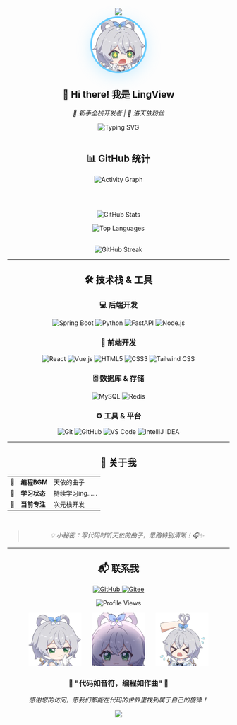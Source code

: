 <div align="center">
  <img src="https://capsule-render.vercel.app/api?type=waving&color=gradient&customColorList=18&height=120&section=header&text=LingView&fontSize=40&fontColor=ffffff&animation=fadeIn"/>
</div>

<div align="center">
  <img src="images/tianyi.png" width="120" style="border-radius: 50%; border: 4px solid #66ccff; box-shadow: 0 8px 32px rgba(102, 204, 255, 0.3);"/>

<h2>👋 Hi there! 我是 LingView</h2>
  <p><em>🚀 新手全栈开发者 | 💙 洛天依粉丝</em></p>
</div>

<div align="center">
  <img src="https://readme-typing-svg.demolab.com?font=LXGW+WenKai+TC&size=24&pause=1000&color=66CCFF&center=true&vCenter=true&random=false&width=600&height=60&lines=Welcome+to+my+GitHub+profile!+%F0%9F%8C%9F;%E6%AC%A2%E8%BF%8E%E6%9D%A5%E5%88%B0%E6%88%91%E7%9A%84+GitHub+%E4%B8%BB%E9%A1%B5%EF%BC%81;Coding+with+Luo+Tianyi's+melody+%F0%9F%8E%B5;%E5%92%8C%E6%B4%9B%E5%A4%A9%E4%BE%9D%E4%B8%80%E8%B5%B7%E7%BC%96%E7%A8%8B%F0%9F%92%99" alt="Typing SVG"/>
</div>

<br/>

<div align="center">
  <h2>📊 GitHub 统计</h2>

  <picture>
    <source 
      srcset="https://github-readme-activity-graph.vercel.app/graph?username=lingview&theme=github-light&hide_border=true&area=true&custom_title=🎵+Activity+Graph+(Coding+to+the+Beat)&color=66ccff&bg_color=ffffff&area_color=66ccff&line=4da6ff&point=66ccff&title_color=333333&text_color=333333" 
      media="(prefers-color-scheme: light), (prefers-color-scheme: no-preference)" 
    />
    <source 
      srcset="https://github-readme-activity-graph.vercel.app/graph?username=lingview&theme=tokyo-night&hide_border=true&area=true&custom_title=🎵+Activity+Graph+(Coding+to+the+Beat)" 
      media="(prefers-color-scheme: dark)" 
    />
    <img width="900" src="https://github-readme-activity-graph.vercel.app/graph?username=lingview&theme=tokyo-night&hide_border=true&area=true&custom_title=🎵+Activity+Graph+(Coding+to+the+Beat)" alt="Activity Graph"/>
  </picture>

<br/><br/>

  <div>
    <!-- GitHub Stats -->
    <picture>
      <source 
        srcset="https://github-readme-stats.vercel.app/api?username=lingview&show_icons=true&theme=default&include_all_commits=true&count_private=true&hide_border=true&bg_color=ffffff&title_color=333333&icon_color=66ccff&text_color=333333&border_color=e1e4e8" 
        media="(prefers-color-scheme: light), (prefers-color-scheme: no-preference)" 
      />
      <source 
        srcset="https://github-readme-stats.vercel.app/api?username=lingview&show_icons=true&theme=tokyonight&include_all_commits=true&count_private=true&hide_border=true&bg_color=0D1117&title_color=66ccff&icon_color=66ccff&text_color=ffffff" 
        media="(prefers-color-scheme: dark)" 
      />
      <img height="180em" src="https://github-readme-stats.vercel.app/api?username=lingview&show_icons=true&theme=tokyonight&include_all_commits=true&count_private=true&hide_border=true&bg_color=0D1117&title_color=66ccff&icon_color=66ccff&text_color=ffffff" alt="GitHub Stats"/>
    </picture>

![Top Languages](https://github-readme-stats.vercel.app/api/top-langs/?username=lingview&layout=compact&langs_count=8&theme=tokyonight&hide_border=true&bg_color=0D1117&title_color=66ccff&text_color=ffffff)
  </div>

  <br/>


  <picture>
    <source 
      srcset="https://github-readme-streak-stats.herokuapp.com/?user=lingview&theme=default&hide_border=true&background=ffffff&stroke=66ccff&ring=66ccff&fire=66ccff&currStreakLabel=333333&sideLabels=333333&sideNums=333333&currStreakNum=333333&dates=666666" 
      media="(prefers-color-scheme: light), (prefers-color-scheme: no-preference)" 
    />
    <source 
      srcset="https://github-readme-streak-stats.herokuapp.com/?user=lingview&theme=tokyonight&hide_border=true&background=0D1117&stroke=66ccff&ring=66ccff&fire=66ccff&currStreakLabel=66ccff" 
      media="(prefers-color-scheme: dark)" 
    />
    <img src="https://github-readme-streak-stats.herokuapp.com/?user=lingview&theme=tokyonight&hide_border=true&background=0D1117&stroke=66ccff&ring=66ccff&fire=66ccff&currStreakLabel=66ccff" alt="GitHub Streak"/>
  </picture>
</div>

---

<div align="center">
  <h2>🛠️ 技术栈 & 工具</h2>

<h3>💻 后端开发</h3>
  <p>
    <img src="https://img.shields.io/badge/Spring_Boot-6DB33F?style=for-the-badge&logo=spring-boot&logoColor=white" alt="Spring Boot"/>
    <img src="https://img.shields.io/badge/Python-FFD43B?style=for-the-badge&logo=python&logoColor=blue" alt="Python"/>
    <img src="https://img.shields.io/badge/FastAPI-009688?style=for-the-badge&logo=fastapi&logoColor=white" alt="FastAPI"/>
    <img src="https://img.shields.io/badge/Node.js-339933?style=for-the-badge&logo=node.js&logoColor=white" alt="Node.js"/>
  </p>

<h3>🎨 前端开发</h3>
  <p>
    <img src="https://img.shields.io/badge/React-61DAFB?style=for-the-badge&logo=react&logoColor=black" alt="React"/>
    <img src="https://img.shields.io/badge/Vue.js-4FC08D?style=for-the-badge&logo=vue.js&logoColor=white" alt="Vue.js"/>
    <img src="https://img.shields.io/badge/HTML5-E34F26?style=for-the-badge&logo=html5&logoColor=white" alt="HTML5"/>
    <img src="https://img.shields.io/badge/CSS3-1572B6?style=for-the-badge&logo=css3&logoColor=white" alt="CSS3"/>
    <img src="https://img.shields.io/badge/Tailwind_CSS-38B2AC?style=for-the-badge&logo=tailwind-css&logoColor=white" alt="Tailwind CSS"/>
  </p>

<h3>🗄️ 数据库 & 存储</h3>
  <p>
    <img src="https://img.shields.io/badge/MySQL-005C84?style=for-the-badge&logo=mysql&logoColor=white" alt="MySQL"/>
    <img src="https://img.shields.io/badge/Redis-DC382D?style=for-the-badge&logo=redis&logoColor=white" alt="Redis"/>
  </p>

<h3>⚙️ 工具 & 平台</h3>
  <p>
    <img src="https://img.shields.io/badge/Git-F05032?style=for-the-badge&logo=git&logoColor=white" alt="Git"/>
    <img src="https://img.shields.io/badge/GitHub-181717?style=for-the-badge&logo=github&logoColor=white" alt="GitHub"/>
    <img src="https://img.shields.io/badge/VS_Code-007ACC?style=for-the-badge&logo=visual-studio-code&logoColor=white" alt="VS Code"/>
    <img src="https://img.shields.io/badge/IntelliJ_IDEA-000000?style=for-the-badge&logo=intellij-idea&logoColor=white" alt="IntelliJ IDEA"/>
  </p>
</div>

---

<div align="center">
  <h2>💫 关于我</h2>

  <table align="center">
    <tr>
      <td>🎵</td>
      <td><strong>编程BGM</strong></td>
      <td>天依的曲子</td>
    </tr>
    <tr>
      <td>🚀</td>
      <td><strong>学习状态</strong></td>
      <td>持续学习ing......</td>
    </tr>
    <tr>
      <td>🌱</td>
      <td><strong>当前专注</strong></td>
      <td>次元栈开发</td>
    </tr>
  </table>

  <br/>

  <blockquote>
    <p><em>💡 小秘密：写代码时听天依的曲子，思路特别清晰！🎧✨</em></p>
  </blockquote>
</div>

---

<div align="center">
  <h2>📬 联系我</h2>

  <p>
    <a href="https://github.com/lingview">
      <img src="https://img.shields.io/badge/GitHub-lingview-181717?style=for-the-badge&logo=github&logoColor=white" alt="GitHub"/>
    </a>
    <a href="https://gitee.com/lingview">
      <img src="https://img.shields.io/badge/Gitee-lingview-C71D23?style=for-the-badge&logo=gitee&logoColor=white" alt="Gitee"/>
    </a>
  </p>

  <p>
    <img src="https://komarev.com/ghpvc/?username=lingview&style=for-the-badge&color=66ccff" alt="Profile Views"/>
  </p>
</div>

<div align="center">
  <p>
    <img src="images/tianyi1.png" width="120" style="margin: 0 10px;" alt="洛天依1"/>
    <img src="images/luotianyi.png" width="120" style="margin: 0 10px;" alt="洛天依2"/>
    <img src="images/tianyi2.png" width="120" style="margin: 0 10px;" alt="洛天依3"/>
  </p>
</div>

<div align="center">
  <h3>🎵 "代码如音符，编程如作曲" 🎵</h3>
  <p><em>感谢您的访问，愿我们都能在代码的世界里找到属于自己的旋律！</em></p>
</div>

<div align="center">
  <img src="https://capsule-render.vercel.app/api?type=waving&color=gradient&customColorList=18&height=120&section=footer"/>
</div>